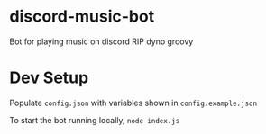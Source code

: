 # discord-music-bot

Bot for playing music on discord RIP dyno groovy

# Dev Setup

Populate `config.json` with variables shown in `config.example.json`

To start the bot running locally, `node index.js`